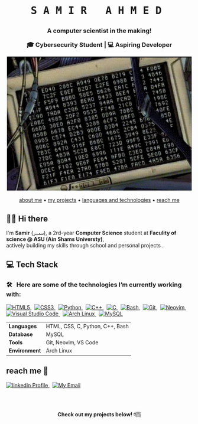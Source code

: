 <div align="center">
  <h1> <pre>S A M I R   A H M E D </h1> 
  <h3> 
    A computer scientist in the making! <p> 🎓 Cybersecurity Student | 💻 Aspiring Developer </p>
  </h3>
    
  <a href="https://github.com/samir176520">
    <img src="https://github.com/samir176520/samir176520/blob/main/stikers/giphy2.webp" alt="image" width = 500px >
  </a>
    
  <p>
  <a href="#-hi-there">about me</a> •
  <a href="https://github.com/samir176520?tab=repositories">my projects</a> •
  <a href="#-tech-stack">languages and technologies</a> •
  <a href="#reach-me-">reach me</a> 
  </p>
</div>

## 👋🏼 Hi there

<p>I'm <strong>Samir</strong> (<code>سمير</code>), a 2rd-year <strong>Computer Science</strong> student at <strong>Faculity of science @ ASU (Ain Shams Universty)</strong>,
<br>actively building my skills through school and personal projects .</p>

## 💻 Tech Stack

### 🛠 &nbsp; Here are some of the technologies I’m currently working with:
<p>
  <a href="https://developer.mozilla.org/en-US/docs/Web/HTML" target="_blank">
    <img src="https://skillicons.dev/icons?i=html&theme=dark" alt="HTML5" />
  </a>&nbsp;
  
  <a href="https://developer.mozilla.org/en-US/docs/Web/CSS" target="_blank">
    <img src="https://skillicons.dev/icons?i=css&theme=dark" alt="CSS3" />
  </a>&nbsp;
  
  <a href="https://www.python.org/doc/" target="_blank">
    <img src="https://skillicons.dev/icons?i=python&theme=dark" alt="Python" />
  </a>&nbsp;
  
  <a href="https://cplusplus.com/doc/tutorial/" target="_blank">
    <img src="https://skillicons.dev/icons?i=cpp&theme=dark" alt="C++" />
  </a>&nbsp;
  
  <a href="https://en.wikipedia.org/wiki/C_(programming_language)" target="_blank">
    <img src="https://skillicons.dev/icons?i=c&theme=dark" alt="C" />
  </a>&nbsp;
  
  <a href="https://www.gnu.org/software/bash/manual/" target="_blank">
    <img src="https://skillicons.dev/icons?i=bash&theme=dark" alt="Bash" />
  </a>&nbsp;
  
  <a href="https://git-scm.com/doc" target="_blank">
    <img src="https://skillicons.dev/icons?i=git&theme=dark" alt="Git" />
  </a>&nbsp;
  
  <a href="https://neovim.io/" target="_blank">
    <img src="https://skillicons.dev/icons?i=neovim&theme=dark" alt="Neovim" />
  </a>&nbsp;
  
  <a href="https://code.visualstudio.com/docs" target="_blank">
    <img src="https://skillicons.dev/icons?i=vscode&theme=dark" alt="Visual Studio Code" />
  </a>&nbsp;
  
  <a href="https://archlinux.org/" target="_blank">
    <img src="https://skillicons.dev/icons?i=arch&theme=dark" alt="Arch Linux" />
  </a>&nbsp;
  
  <a href="https://dev.mysql.com/doc/" target="_blank">
    <img src="https://skillicons.dev/icons?i=mysql&theme=dark" alt="MySQL" />
  </a>
</p>


<table>
  <tr>
    <td><strong>Languages</strong></td>
    <td>HTML, CSS, C, Python, C++, Bash</td>
  </tr>
  <tr>
    <td><strong>Database</strong></td>
    <td>MySQL</td>
  </tr>
  <tr>
    <td><strong>Tools</strong></td>
    <td>Git, Neovim, VS Code</td>
  </tr>
  <tr>
    <td><strong>Environment</strong></td>
    <td>Arch Linux</td>
  </tr>
</table>

## reach me 🚀
<p>
  <a href="https://www.linkedin.com/in/samir176520" target="_blank">
     <img src="https://skillicons.dev/icons?i=linkedin&theme=dark" alt="linkedin Profile" />
  </a> &nbsp;

 <a href="mailto:samir17620@gmail.com" target="_blank">
  <img src="https://skillicons.dev/icons?i=gmail&theme=dark" alt="My Email" />
</a>
</p>



<!--
## 📊 GitHub Stats

Here’s a quick look at my GitHub activity:

#
-->
</br> </br>
<div align ="center"> 
  <strong> Check out my projects below! 👇🏼 </strong>
</div>
